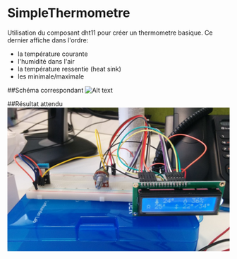 # SimpleThermometre
Utilisation du composant dht11 pour créer un thermometre basique.
Ce dernier affiche dans l'ordre:
* la température courante
* l'humidité dans l'air
* la température ressentie (heat sink)
* les minimale/maximale

##Schéma correspondant
![Alt text](https://cdn.jsdelivr.net/gh/ideesdumidi/SimpleThermometre@master/pictures/DigitalThermometer_bb.svg "Schema")

##Résultat attendu
![Alt text](/pictures/capture.jpg?raw=true "Capture")
